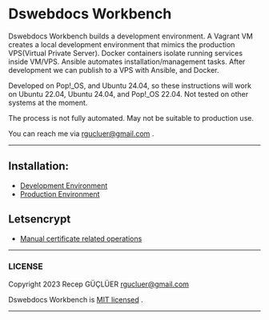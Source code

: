 # Dswebdocs Workbench

Dswebdocs Workbench builds a development environment. A Vagrant VM creates a local development environment that mimics the production VPS(Virtual Private Server). Docker containers isolate running services inside VM/VPS. Ansible automates installation/management tasks. After development we can publish to a VPS with Ansible, and Docker.


Developed on Pop!_OS, and Ubuntu 24.04, so these instructions will work on Ubuntu 22.04, Ubuntu 24.04, and Pop!_OS 22.04. Not tested on other systems at the moment. 


The process is not fully automated. May not be suitable to production use.


You can reach me via rgucluer@gmail.com .

-----

## Installation:
  - [Development Environment](docs/install_dev_2404.md)
  - [Production Environment](docs/install_prod_2404.md)

## Letsencrypt
- [Manual certificate related operations](docs/lego_certs.md)

-----

### LICENSE

Copyright 2023 Recep GÜÇLÜER rgucluer@gmail.com

Dswebdocs Workbench is [MIT licensed](LICENSE) .

-----
